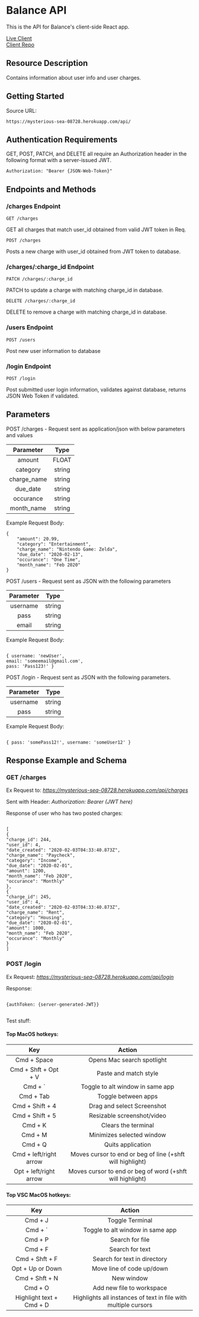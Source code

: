 # Balance API

This is the API for Balance's client-side React app.

[Live Client](https://balance-app.cosmicnoir.now.sh/)
<br />[Client Repo](https://github.com/Cosmic-Noir/balance-app)

## Resource Description

Contains information about user info and user charges.

## Getting Started

Source URL:

```
https://mysterious-sea-08728.herokuapp.com/api/
```

## Authentication Requirements

GET, POST, PATCH, and DELETE all require an Authorization header in the following format with a server-issued JWT.

```
Authorization: "Bearer {JSON-Web-Token}"
```

## Endpoints and Methods

### /charges Endpoint

```
GET /charges
```

GET all charges that match user_id obtained from valid JWT token in Req.

```
POST /charges
```

Posts a new charge with user_id obtained from JWT token to database.

### /charges/:charge_id Endpoint

```
PATCH /charges/:charge_id
```

PATCH to update a charge with matching charge_id in database.

```
DELETE /charges/:charge_id
```

DELETE to remove a charge with matching charge_id in database.

### /users Endpoint

```
POST /users
```

Post new user information to database

### /login Endpoint

```
POST /login
```

Post submitted user login information, validates against database, returns JSON Web Token if validated.

## Parameters

POST /charges - Request sent as application/json with below parameters and values

|  Parameter  |  Type  |
| :---------: | :----: |
|   amount    | FLOAT  |
|  category   | string |
| charge_name | string |
|  due_date   | string |
|  occurance  | string |
| month_name  | string |

Example Request Body:

```
{
    "amount": 20.99,
    "category": "Entertainment",
    "charge_name": "Nintendo Game: Zelda",
    "due_date": "2020-02-13",
    "occurance": "One Time",
    "month_name": "Feb 2020"
}
```

POST /users - Request sent as JSON with the following parameters

| Parameter |  Type  |
| :-------: | :----: |
| username  | string |
|   pass    | string |
|   email   | string |

Example Request Body:

```

{ username: 'newUser',
email: 'someemail@gmail.com',
pass: 'Pass123!' }

```

POST /login - Request sent as JSON with the following parameters.

| Parameter |  Type  |
| :-------: | :----: |
| username  | string |
|   pass    | string |

Example Request Body:

```

{ pass: 'somePass12!', username: 'someUser12' }

```

## Response Example and Schema

### GET /charges

Ex Request to: <em>https://mysterious-sea-08728.herokuapp.com/api/charges</em>

Sent with Header: <em>Authorization: Bearer (JWT here)</EM>

Response of user who has two posted charges:

```

[
{
"charge_id": 244,
"user_id": 4,
"date_created": "2020-02-03T04:33:40.873Z",
"charge_name": "Paycheck",
"category": "Income",
"due_date": "2020-02-01",
"amount": 1200,
"month_name": "Feb 2020",
"occurance": "Monthly"
},
{
"charge_id": 245,
"user_id": 4,
"date_created": "2020-02-03T04:33:40.873Z",
"charge_name": "Rent",
"category": "Housing",
"due_date": "2020-02-01",
"amount": 1000,
"month_name": "Feb 2020",
"occurance": "Monthly"
}
]

```

### POST /login

Ex Request: <em>https://mysterious-sea-08728.herokuapp.com/api/login</em>

Response:

```

{authToken: {server-generated-JWT}}

```

```

```


Test stuff: 

#### Top MacOS hotkeys: 

| Key  |  Action  |
| :-------: | :----: |
| Cmd + Space  | Opens Mac search spotlight |
| Cmd + Shft + Opt + V  | Paste and match style |
| Cmd + `    | Toggle to alt window in same app |
| Cmd + Tab  | Toggle between apps |
| Cmd + Shift + 4  | Drag and select Screenshot |
| Cmd + Shift + 5  | Resizable screenshot/video |
| Cmd + K    | Clears the terminal |
| Cmd + M    | Minimizes selected window |
| Cmd + Q    | Quits application |
| Cmd + left/right arrow    | Moves cursor to end or beg of line (+shft will highlight)|
| Opt + left/right arrow    | Moves cursor to end or beg of word (+shft will highlight)|





#### Top VSC MacOS hotkeys:

| Key  |  Action  |
| :-------: | :----: |
| Cmd + J | Toggle Terminal |
|   Cmd + `    | Toggle to alt window in same app |
|   Cmd + P   | Search for file |
|   Cmd + F   | Search for text |
|   Cmd + Shft + F  | Search for text in directory |
|   Opt + Up or Down   | Move line of code up/down |
|   Cmd + Shft + N   | New window |
|   Cmd + O  | Add new file to workspace |
|   Highlight text + Cmd + D | Highlights all instances of text in file with multiple cursors |

